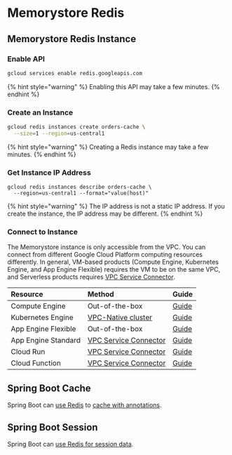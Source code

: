 # Memorystore Redis

## Memorystore Redis Instance

### Enable API

```bash
gcloud services enable redis.googleapis.com
```

{% hint style="warning" %}
Enabling this API may take a few minutes.
{% endhint %}

### Create an Instance

```bash
gcloud redis instances create orders-cache \
  --size=1 --region=us-central1
```

{% hint style="warning" %}
Creating a Redis instance may take a few minutes.
{% endhint %}

### Get Instance IP Address

```text
gcloud redis instances describe orders-cache \
  --region=us-central1 --format="value(host)"
```

{% hint style="warning" %}
The IP address is not a static IP address. If you create the instance, the IP address may be different.
{% endhint %}

### Connect to Instance

The Memorystore instance is only accessible from the VPC. You can connect from different Google Cloud Platform computing resources differently.  In general, VM-based products \(Compute Engine, Kubernetes Engine, and App Engine Flexible\) requires the VM to be on the same VPC, and Serverless products requires [VPC Service Connector](https://cloud.google.com/vpc/docs/configure-serverless-vpc-access).

| Resource | Method | Guide |
| :--- | :--- | :--- |
| Compute Engine | Out-of-the-box | [Guide](https://cloud.google.com/memorystore/docs/redis/connect-redis-instance-gce) |
| Kubernetes Engine | [VPC-Native cluster](https://cloud.google.com/kubernetes-engine/docs/how-to/alias-ips) | [Guide](https://cloud.google.com/memorystore/docs/redis/connect-redis-instance-gke) |
| App Engine Flexible | Out-of-the-box | [Guide](https://cloud.google.com/memorystore/docs/redis/connect-redis-instance-flex#java_1) |
| App Engine Standard | [VPC Service Connector](https://cloud.google.com/appengine/docs/standard/java11/connecting-vpc) | [Guide](https://cloud.google.com/memorystore/docs/redis/connect-redis-instance-standard) |
| Cloud Run | [VPC Service Connector](https://cloud.google.com/run/docs/configuring/connecting-vpc) | [Guide](https://cloud.google.com/run/docs/configuring/connecting-vpc) |
| Cloud Function | [VPC Service Connector](https://cloud.google.com/functions/docs/networking/connecting-vpc) | [Guide](https://cloud.google.com/memorystore/docs/redis/connect-redis-instance-functions) |

## Spring Boot Cache

Spring Boot can [use Redis](https://docs.spring.io/spring-boot/docs/current/reference/htmlsingle/#boot-features-caching-provider-redis)  to [cache with annotations](https://docs.spring.io/spring-boot/docs/current/reference/htmlsingle/#boot-features-caching).

## Spring Boot Session

Spring Boot can [use Redis for session data](https://docs.spring.io/spring-boot/docs/current/reference/htmlsingle/#boot-features-session). 


